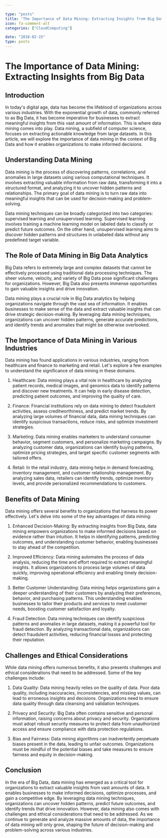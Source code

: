 ```yaml
---

type: "posts"
title: 'The Importance of Data Mining: Extracting Insights from Big Data'
icon: fa-comment-alt
categories: ["CloudComputing"]

date: "2018-02-15"
type: posts
---
```





# The Importance of Data Mining: Extracting Insights from Big Data

## Introduction

In today's digital age, data has become the lifeblood of organizations across various industries. With the exponential growth of data, commonly referred to as Big Data, it has become imperative for businesses to extract meaningful insights from this vast amount of information. This is where data mining comes into play. Data mining, a subfield of computer science, focuses on extracting actionable knowledge from large datasets. In this article, we will explore the importance of data mining in the context of Big Data and how it enables organizations to make informed decisions.

## Understanding Data Mining

Data mining is the process of discovering patterns, correlations, and anomalies in large datasets using various computational techniques. It involves extracting valuable information from raw data, transforming it into a structured format, and analyzing it to uncover hidden patterns and relationships. The primary goal of data mining is to turn raw data into meaningful insights that can be used for decision-making and problem-solving.

Data mining techniques can be broadly categorized into two categories: supervised learning and unsupervised learning. Supervised learning involves training a machine learning model on labeled data to classify or predict future outcomes. On the other hand, unsupervised learning aims to discover hidden patterns and structures in unlabeled data without any predefined target variable.

## The Role of Data Mining in Big Data Analytics

Big Data refers to extremely large and complex datasets that cannot be effectively processed using traditional data processing techniques. The sheer volume, velocity, and variety of Big Data pose significant challenges for organizations. However, Big Data also presents immense opportunities to gain valuable insights and drive innovation.

Data mining plays a crucial role in Big Data analytics by helping organizations navigate through the vast sea of information. It enables businesses to make sense of the data and extract valuable insights that can drive strategic decision-making. By leveraging data mining techniques, organizations can uncover hidden patterns, generate accurate predictions, and identify trends and anomalies that might be otherwise overlooked.

## The Importance of Data Mining in Various Industries

Data mining has found applications in various industries, ranging from healthcare and finance to marketing and retail. Let's explore a few examples to understand the significance of data mining in these domains.

1. Healthcare: Data mining plays a vital role in healthcare by analyzing patient records, medical images, and genomics data to identify patterns and discover new treatments. It can help in early disease detection, predicting patient outcomes, and improving the quality of care.

2. Finance: Financial institutions rely on data mining to detect fraudulent activities, assess creditworthiness, and predict market trends. By analyzing large volumes of financial data, data mining techniques can identify suspicious transactions, reduce risks, and optimize investment strategies.

3. Marketing: Data mining enables marketers to understand consumer behavior, segment customers, and personalize marketing campaigns. By analyzing customer data, organizations can identify buying patterns, optimize pricing strategies, and target specific customer segments with tailored offers.

4. Retail: In the retail industry, data mining helps in demand forecasting, inventory management, and customer relationship management. By analyzing sales data, retailers can identify trends, optimize inventory levels, and provide personalized recommendations to customers.

## Benefits of Data Mining

Data mining offers several benefits to organizations that harness its power effectively. Let's delve into some of the key advantages of data mining:

1. Enhanced Decision-Making: By extracting insights from Big Data, data mining empowers organizations to make informed decisions based on evidence rather than intuition. It helps in identifying patterns, predicting outcomes, and understanding customer behavior, enabling businesses to stay ahead of the competition.

2. Improved Efficiency: Data mining automates the process of data analysis, reducing the time and effort required to extract meaningful insights. It allows organizations to process large volumes of data quickly, improving operational efficiency and enabling timely decision-making.

3. Better Customer Understanding: Data mining helps organizations gain a deeper understanding of their customers by analyzing their preferences, behavior, and purchasing patterns. This understanding enables businesses to tailor their products and services to meet customer needs, boosting customer satisfaction and loyalty.

4. Fraud Detection: Data mining techniques can identify suspicious patterns and anomalies in large datasets, making it a powerful tool for fraud detection. By analyzing transactional data, organizations can detect fraudulent activities, reducing financial losses and protecting their reputation.

## Challenges and Ethical Considerations

While data mining offers numerous benefits, it also presents challenges and ethical considerations that need to be addressed. Some of the key challenges include:

1. Data Quality: Data mining heavily relies on the quality of data. Poor data quality, including inaccuracies, inconsistencies, and missing values, can lead to erroneous insights and decisions. Organizations need to ensure data quality through data cleansing and validation techniques.

2. Privacy and Security: Big Data often contains sensitive and personal information, raising concerns about privacy and security. Organizations must adopt robust security measures to protect data from unauthorized access and ensure compliance with data protection regulations.

3. Bias and Fairness: Data mining algorithms can inadvertently perpetuate biases present in the data, leading to unfair outcomes. Organizations must be mindful of the potential biases and take measures to ensure fairness and equity in decision-making.

## Conclusion

In the era of Big Data, data mining has emerged as a critical tool for organizations to extract valuable insights from vast amounts of data. It enables businesses to make informed decisions, optimize processes, and gain a competitive edge. By leveraging data mining techniques, organizations can uncover hidden patterns, predict future outcomes, and identify trends that drive innovation. However, data mining also comes with challenges and ethical considerations that need to be addressed. As we continue to generate and analyze massive amounts of data, the importance of data mining will only grow, shaping the future of decision-making and problem-solving across various industries.